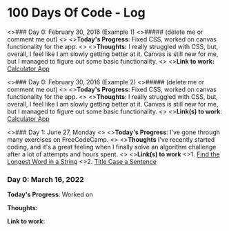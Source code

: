 # 100 Days Of Code - Log

<>### Day 0: February 30, 2016 (Example 1)
<>##### (delete me or comment me out)
<>
<>**Today's Progress**: Fixed CSS, worked on canvas functionality for the app.
<>
<>**Thoughts:** I really struggled with CSS, but, overall, I feel like I am slowly getting better at it. Canvas is still new for me, but I managed to figure out some basic functionality.
<>
<>**Link to work:** [Calculator App](http://www.example.com)

<>### Day 0: February 30, 2016 (Example 2)
<>##### (delete me or comment me out)
<>
<>**Today's Progress**: Fixed CSS, worked on canvas functionality for the app.
<>
<>**Thoughts**: I really struggled with CSS, but, overall, I feel like I am slowly getting better at it. Canvas is still new for me, but I managed to figure out some basic functionality.
<>
<>**Link(s) to work**: [Calculator App](http://www.example.com)


<>### Day 1: June 27, Monday
<>
<>**Today's Progress**: I've gone through many exercises on FreeCodeCamp.
<>
<>**Thoughts** I've recently started coding, and it's a great feeling when I finally solve an algorithm challenge after a lot of attempts and hours spent.
<>
<>**Link(s) to work**
<>1. [Find the Longest Word in a String](https://www.freecodecamp.com/challenges/find-the-longest-word-in-a-string)
<>2. [Title Case a Sentence](https://www.freecodecamp.com/challenges/title-case-a-sentence)

### Day 0: March 16, 2022 

**Today's Progress**: Worked on

**Thoughts:** 

**Link to work:** 
